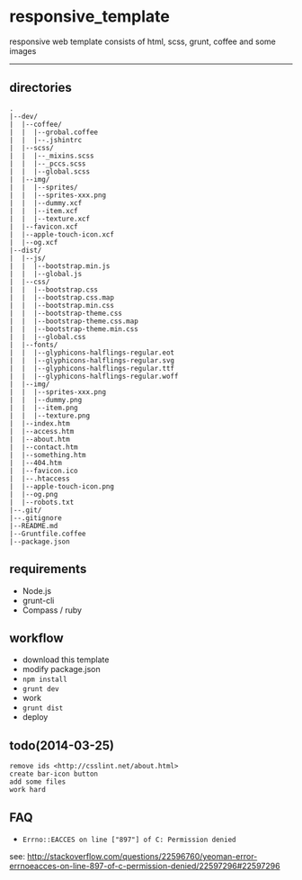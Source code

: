# responsive_template

responsive web template consists of html, scss, grunt, coffee and some images

----

## directories

    .
    |--dev/
    |  |--coffee/
    |  |  |--grobal.coffee
    |  |  |--.jshintrc
    |  |--scss/
    |  |  |--_mixins.scss
    |  |  |--_pccs.scss
    |  |  |--global.scss
    |  |--img/
    |  |  |--sprites/
    |  |  |--sprites-xxx.png
    |  |  |--dummy.xcf
    |  |  |--item.xcf
    |  |  |--texture.xcf
    |  |--favicon.xcf
    |  |--apple-touch-icon.xcf
    |  |--og.xcf
    |--dist/
    |  |--js/
    |  |  |--bootstrap.min.js
    |  |  |--global.js
    |  |--css/
    |  |  |--bootstrap.css
    |  |  |--bootstrap.css.map
    |  |  |--bootstrap.min.css
    |  |  |--bootstrap-theme.css
    |  |  |--bootstrap-theme.css.map
    |  |  |--bootstrap-theme.min.css
    |  |  |--global.css
    |  |--fonts/
    |  |  |--glyphicons-halflings-regular.eot
    |  |  |--glyphicons-halflings-regular.svg
    |  |  |--glyphicons-halflings-regular.ttf
    |  |  |--glyphicons-halflings-regular.woff
    |  |--img/
    |  |  |--sprites-xxx.png
    |  |  |--dummy.png
    |  |  |--item.png
    |  |  |--texture.png
    |  |--index.htm
    |  |--access.htm
    |  |--about.htm
    |  |--contact.htm
    |  |--something.htm
    |  |--404.htm
    |  |--favicon.ico
    |  |--.htaccess
    |  |--apple-touch-icon.png
    |  |--og.png
    |  |--robots.txt
    |--.git/
    |--.gitignore
    |--README.md
    |--Gruntfile.coffee
    |--package.json

## requirements

- Node.js
- grunt-cli
- Compass / ruby

## workflow

- download this template
- modify package.json
- `npm install`
- `grunt dev`
- work
- `grunt dist`
- deploy

## todo(2014-03-25)

    remove ids <http://csslint.net/about.html>
    create bar-icon button
    add some files
    work hard

## FAQ

- `Errno::EACCES on line ["897"] of C: Permission denied`

see: <http://stackoverflow.com/questions/22596760/yeoman-error-errnoeacces-on-line-897-of-c-permission-denied/22597296#22597296>

